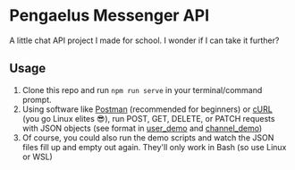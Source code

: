 # Pengaelus Messenger API
A little chat API project I made for school. I wonder if I can take it further?

## Usage
1. Clone this repo and run `npm run serve` in your terminal/command prompt.
2. Using software like [Postman](https://www.postman.com/) (recommended for beginners) or [cURL](https://en.wikipedia.org/wiki/CURL) (you go Linux elites :sunglasses:), run POST, GET, DELETE, or PATCH requests with JSON objects (see format in [user_demo](user_demo.sh) and [channel_demo](channel_demo.sh))
3. Of course, you could also run the demo scripts and watch the JSON files fill up and empty out again. They'll only work in Bash (so use Linux or WSL)
